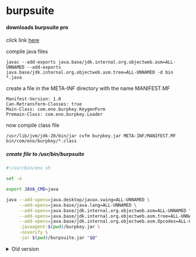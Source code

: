# burpsuite

#### downloads burpsuite pro

click link [here](https://portswigger.net/burp/releases)

compile java files
```
javac --add-exports java.base/jdk.internal.org.objectweb.asm=ALL-UNNAMED --add-exports java.base/jdk.internal.org.objectweb.asm.tree=ALL-UNNAMED -d bin *.java
```

create a file in the META-INF directory with the name MANIFEST.MF
```
Manifest-Version: 1.0
Can-Retransform-Classes: true
Main-Class: com.eno.burpkey.KeygenForm
Premain-Class: com.eno.burpkey.Loader

```

now compile class file
```
/usr/lib/jvm/jdk-20/bin/jar cvfm burpkey.jar META-INF/MANIFEST.MF bin/com/eno/burpkey/*.class
```

##### create file to /usr/bin/burpsuite

```bash
#!/usr/bin/env sh

set -e

export JAVA_CMD=java

java --add-opens=java.desktop/javax.swing=ALL-UNNAMED \
     --add-opens=java.base/java.lang=ALL-UNNAMED \
     --add-opens=java.base/jdk.internal.org.objectweb.asm=ALL-UNNAMED \
     --add-opens=java.base/jdk.internal.org.objectweb.asm.tree=ALL-UNNAMED \
     --add-opens=java.base/jdk.internal.org.objectweb.asm.Opcodes=ALL-UNNAMED \
     -javaagent:$(pwd)/burpkey.jar \
     -noverify \
     -jar $(pwd)/burpsuite.jar "$@"

```
<details>
<summary>Old version</summary>

java --illegal-access=permit -Dfile.encoding=utf-8 -javaagent:/usr/share/burpsuite/loader.jar -noverify -jar /usr/share/burpsuite/burpsuite.jar &

</details>
